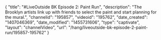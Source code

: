 {
    "title": "#LiveOutside BK Episode 2: Paint Run",
    "description": "The Brooklyn artists link up with friends to select the paint and start planning for the mural.",
    "channelid": "195857",
    "videoid": "195762",
    "date_created": "1407046369",
    "date_modified": "1455731606",
    "type": "captivate",
    "layout": "channelVideo",
    "url": "\/hang\/liveoutside-bk-episode-2-paint-run\/195857-195762"
}